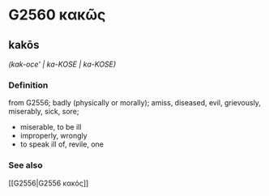 # G2560 κακῶς

## kakōs

_(kak-oce' | ka-KOSE | ka-KOSE)_

### Definition

from G2556; badly (physically or morally); amiss, diseased, evil, grievously, miserably, sick, sore; 

- miserable, to be ill
- improperly, wrongly
- to speak ill of, revile, one

### See also

[[G2556|G2556 κακός]]
